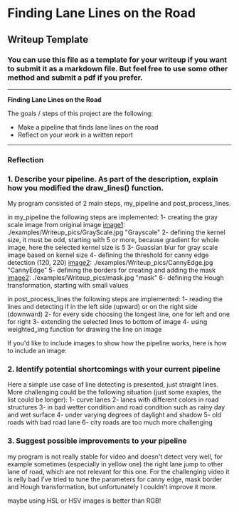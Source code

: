 # **Finding Lane Lines on the Road** 

## Writeup Template

### You can use this file as a template for your writeup if you want to submit it as a markdown file. But feel free to use some other method and submit a pdf if you prefer.

---

**Finding Lane Lines on the Road**

The goals / steps of this project are the following:
* Make a pipeline that finds lane lines on the road
* Reflect on your work in a written report


[//]: # (Image References)

[image1]: ./examples/Writeup_pics/GrayScale.jpg "Grayscale"
[image2]: ./examples/Writeup_pics/CannyEdge.jpg "CannyEdge"
[image2]: ./examples/Writeup_pics/mask.jpg "mask"
[image2]: ./examples/Writeup_pics/road_example_1.jpg "road_example_1"
[image2]: ./examples/Writeup_pics/road_example_2.jpg "road_example_2"
[image2]: ./examples/Writeup_pics/road_example_3.jpg "road_example_3"

---

### Reflection

### 1. Describe your pipeline. As part of the description, explain how you modified the draw_lines() function.

My program consisted of 2 main steps, my_pipeline and post_process_lines.

in my_pipeline the following steps are implemented:
    1- creating the gray scale image from original image
    [image1]: ./examples/Writeup_pics/GrayScale.jpg "Grayscale"
    2- defining the kernel size, it must be odd, starting with 5 or more, because gradient for whole image,
        here the selected kernel size is 5
    3- Guassian blur for gray scale image based on kernel size
    4- defining the threshold for canny edge detection (120, 220)
    [image2]: ./examples/Writeup_pics/CannyEdge.jpg "CannyEdge"
    5- defining the borders for creating and adding the mask
    [image2]: ./examples/Writeup_pics/mask.jpg "mask"
    6- defining the Hough transformation, starting with small values

in post_process_lines the following steps are implemented:
    1- reading the lines and detecting if in the left side (upward) or on the right side (downward)
    2- for every side choosing the longest line, one for left and one for right
    3- extending the selected lines to bottom of image
    4- using weighted_img function for drawing the line on image
   


If you'd like to include images to show how the pipeline works, here is how to include an image: 

[image2]: ./examples/Writeup_pics/road_example_1.jpg "road_example_1"
[image2]: ./examples/Writeup_pics/road_example_2.jpg "road_example_2"


### 2. Identify potential shortcomings with your current pipeline

Here a simple use case of line detecting is presented, just straight lines.
More challenging could be the following situation (just some exaples, the list could be longer):
1- curve lanes
2- lanes with different colors in road structures
3- in bad wetter condition and road condition such as rainy day and wet surface
4- under varying degrees of daylight and shadow
5- old roads with bad road lane
6- city roads are too much more challenging


### 3. Suggest possible improvements to your pipeline

my program is not really stable for video and doesn't detect very well, for example sometimes (especially in yellow one) the right lane jump to other lane of road, which are not relevant for this one. For the challenging video it is relly bad I've tried to tune the parameters for canny edge, mask border and Hough transformation, but unfortunately I couldn't improve it more.

[image2]: ./examples/Writeup_pics/road_example_3.jpg "road_example_3"


maybe using HSL or HSV images is better than RGB!